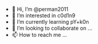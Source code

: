 - 👋 Hi, I’m @perman2011
- 👀 I’m interested in c0d1n9
- 🌱 I’m currently learning pY+k0n
- 💞️ I’m looking to collaborate on ...
- 📫 How to reach me ...

<!---
perman2011/perman2011 is a ✨ special ✨ repository because its `README.md` (this file) appears on your GitHub profile.
You can click the Preview link to take a look at your changes.
--->
